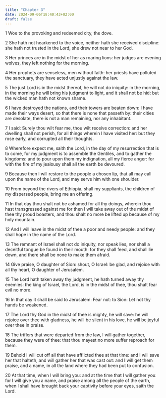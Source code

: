 ```yaml
---
title: "Chapter 3"
date: 2024-09-06T18:40:43+02:00
draft: false
---
```




1 Woe to the provoking and redeemed city, the dove.

2 She hath not hearkened to the voice, neither hath she received discipline: she hath not trusted in the Lord, she drew not near to her God.

3 Her princes are in the midst of her as roaring lions: her judges are evening wolves, they left nothing for the morning.

4 Her prophets are senseless, men without faith: her priests have polluted the sanctuary, they have acted unjustly against the law.

5 The just Lord is in the midst thereof, he will not do iniquity: in the morning, in the morning he will bring his judgment to light, and it shall not be hid: but the wicked man hath not known shame.

6 I have destroyed the nations, and their towers are beaten down: I have made their ways desert, so that there is none that passeth by: their cities are desolate, there is not a man remaining, nor any inhabitant.

7 I said: Surely thou wilt fear me, thou wilt receive correction: and her dwelling shall not perish, for all things wherein I have visited her: but they rose early, and corrupted all their thoughts.

8 Wherefore expect me, saith the Lord, in the day of my resurrection that is to come, for my judgment is to assemble the Gentiles, and to gather the kingdoms: and to pour upon them my indignation, all my fierce anger: for with the fire of my jealousy shall all the earth be devoured.

9 Because then I will restore to the people a chosen lip, that all may call upon the name of the Lord, and may serve him with one shoulder.

10 From beyond the rivers of Ethiopia, shall my suppliants, the children of my dispersed people, bring me an offering.

11 In that day thou shalt not be ashamed for all thy doings, wherein thou hast transgressed against me for then I will take away out of the midst of thee thy proud boasters, and thou shalt no more be lifted up because of my holy mountain.

12 And I will leave in the midst of thee a poor and needy people: and they shall hope in the name of the Lord.

13 The remnant of Israel shall not do iniquity, nor speak lies, nor shall a deceitful tongue be found in their mouth: for they shall feed, and shall lie down, and there shall be none to make them afraid.

14 Give praise, O daughter of Sion: shout, O Israel: be glad, and rejoice with all thy heart, O daughter of Jerusalem.

15 The Lord hath taken away thy judgment, he hath turned away thy enemies: the king of Israel, the Lord, is in the midst of thee, thou shalt fear evil no more.

16 In that day it shall be said to Jerusalem: Fear not: to Sion: Let not thy hands be weakened.

17 The Lord thy God in the midst of thee is mighty, he will save: he will rejoice over thee with gladness, he will be silent in his love, he will be joyful over thee in praise.

18 The triflers that were departed from the law, I will gather together, because they were of thee: that thou mayest no more suffer reproach for them.

19 Behold I will cut off all that have afflicted thee at that time: and I will save her that halteth, and will gather her that was cast out: and I will get them praise, and a name, in all the land where they had been put to confusion.

20 At that time, when I will bring you: and at the time that I will gather you: for I will give you a name, and praise among all the people of the earth, when I shall have brought back your captivity before your eyes, saith the Lord.

